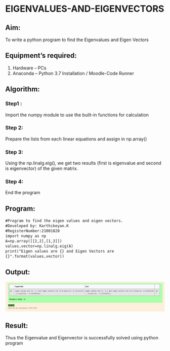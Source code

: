 # EIGENVALUES-AND-EIGENVECTORS
## Aim:
To write a python program to find the Eigenvalues and Eigen Vectors
## Equipment’s required:
1. 	Hardware – PCs
2. 	Anaconda – Python 3.7 Installation / Moodle-Code Runner
## Algorithm:
### Step1 : 
Import the numpy module to use the built-in functions for calculation
### Step 2: 
Prepare the lists from each linear equations and assign in np.array()
### Step 3: 
Using the np.linalg.eig(),  we get two results (first is eigenvalue and second is eigenvector) of the given matrix.
### Step 4: 
End the program
## Program:
```
#Program to find the eigen values and eigen vectors.
#Developed by: Karthikeyan.K
#RegisterNumber:21001828
import numpy as np
A=np.array([[2,2],[1,3]])
values,vector=np.linalg.eig(A)
print("Eigen values are {} and Eigen Vectors are {}".format(values,vector))
```
## Output:
![output](outputEX04.png)
## Result:
Thus the Eigenvalue and Eigenvector is successfully solved using python program
